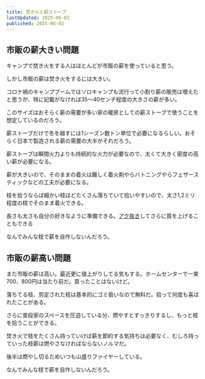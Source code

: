 ```yaml
---
title: 焚き火と薪ストーブ
lastUpdated: 2025-06-02
published: 2025-06-02
---
```

## 市販の薪大きい問題

キャンプで焚き火をする人はほとんどが市販の薪を使っていると思う。

しかし市販の薪は焚き火をするには大きい。

コロナ禍のキャンプブームではソロキャンプも流行って小割り薪の販売は増えたと思うが、特に記載がなければ35～40センチ程度の大きさの薪が多い。

このサイズはおそらく薪の需要が多い家の暖房としての薪ストーブで使うことを想定しているのだろう。

薪ストーブだけで冬を越すには1シーズン数トン単位で必要になるらしい。おそらく日本で製造される薪の需要の大半がそれだろう。

薪ストーブは瞬間火力よりも持続的な火力が必要なので、太くて大きく密度の高い薪が必要になる。

薪が大きいので、そのままの着火は難しく着火剤やらバトニングやらフェザースティックなどの工夫が必要になる。

枝を拾うならば細かい枝ほどたくさん落ちていて拾いやすいので、太さ1,2ミリ程度の枝でそのまま着火できる。

長さも太さも自分の好きなように準備できる。[アク抜き](./eda-akunuki)してさらに質を上げることもできる

なんでみんな枝で薪を自作しないんだろう。

## 市販の薪高い問題

また市販の薪は高い。最近更に値上がりしてる気もする。ホームセンターで一束700、800円は当たり前だ。買ったことはないけど。

落ちてる枝、剪定された枝は基本的にゴミ扱いなので無料だ。拾って何度も喜ばれたことがある。

さらに普段家のスペースを圧迫している分、燃やすとすっきりするし、もっと枝を拾うことができる。

焚き火で枝をたくさん持っていけば薪を節約する気持ちは必要なく、むしろ持っていった枝薪は燃やさなければならないノルマだ。

後半は燃やし切るためいつも山盛りファイヤーしている。

なんでみんな枝で薪を自作しないんだろう。
